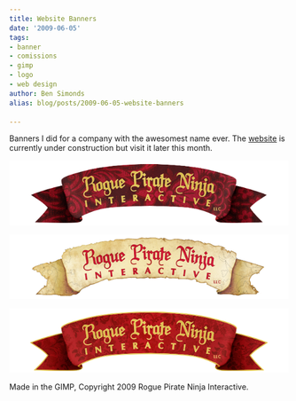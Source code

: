 ```yaml
---
title: Website Banners
date: '2009-06-05'
tags:
- banner
- comissions
- gimp
- logo
- web design
author: Ben Simonds
alias: blog/posts/2009-06-05-website-banners

---
```


Banners I did for a company with the awesomest name ever. The [website](http://www.roguepirateninja.com/) is currently under construction but visit it later this month.

![Banner_emo ><](/images/old/banner_emo.png)

![Banner3_map ><](/images/old/banner3_map.png)

![Banner_RedPattern_2 ><](/images/old/banner_redpattern_2.png)

Made in the GIMP, Copyright 2009 Rogue Pirate Ninja Interactive.

